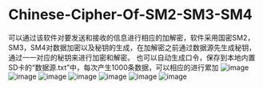 # Chinese-Cipher-Of-SM2-SM3-SM4
可以通过该软件对要发送和接收的信息进行相应的加解密，软件采用国密SM2，SM3，SM4对数据加密以及秘钥的生成，在加解密之前通过数据源先生成秘钥，通过一一对应的秘钥来进行加密和解密。
也可以自动生成口令，保存到本地内置SD卡的“数据源.txt”中，每次产生1000条数据，可以相应的进行累加
![image](https://github.com/SmartXiaoMing001/Chinese-Cipher-Of-SM2-SM3-SM4/raw/master/pictures/pic1.jpg)
![image](https://github.com/SmartXiaoMing001/Chinese-Cipher-Of-SM2-SM3-SM4/raw/master/pictures/pic2.jpg)
![image](https://github.com/SmartXiaoMing001/Chinese-Cipher-Of-SM2-SM3-SM4/raw/master/pictures/pic3.jpg)
![image](https://github.com/SmartXiaoMing001/Chinese-Cipher-Of-SM2-SM3-SM4/raw/master/pictures/pic4.jpg)
![image](https://github.com/SmartXiaoMing001/Chinese-Cipher-Of-SM2-SM3-SM4/raw/master/pictures/pic5.jpg)
![image](https://github.com/SmartXiaoMing001/Chinese-Cipher-Of-SM2-SM3-SM4/raw/master/pictures/pic6.jpg)
![image](https://github.com/SmartXiaoMing001/Chinese-Cipher-Of-SM2-SM3-SM4/raw/master/pictures/pic7.jpg)
